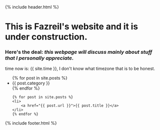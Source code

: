 {% include header.html %}

# This is Fazreil's website and it is under construction. 
### Here's the deal: _this webpage will discuss mainly about stuff that I personally appreciate._

time now is: {{ site.time }}, I don't know what timezone that is to be honest.

<ul>
{% for post in site.posts %}
	<li>{{ post.category }}</li>
	{% endfor %}	
</ul>
<ul>

	{% for post in site.posts %}
	<li>
		<a href="{{ post.url }}">{{ post.title }}</a>
	</li>
	{% endfor %}
</ul>

{% include footer.html %}




